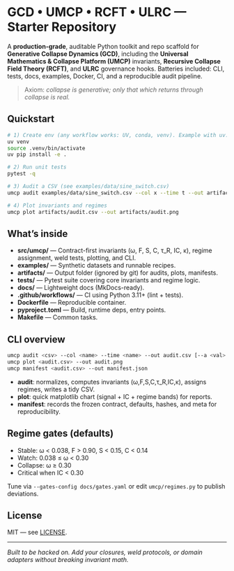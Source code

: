 # GCD • UMCP • RCFT • ULRC — Starter Repository

A **production-grade**, auditable Python toolkit and repo scaffold for **Generative Collapse Dynamics (GCD)**,
including the **Universal Mathematics & Collapse Platform (UMCP)** invariants, **Recursive Collapse Field Theory (RCFT)**,
and **ULRC** governance hooks. Batteries included: CLI, tests, docs, examples, Docker, CI, and a reproducible
audit pipeline.

> Axiom: *collapse is generative; only that which returns through collapse is real.*

## Quickstart

```bash
# 1) Create env (any workflow works: UV, conda, venv). Example with uv:
uv venv
source .venv/bin/activate
uv pip install -e .

# 2) Run unit tests
pytest -q

# 3) Audit a CSV (see examples/data/sine_switch.csv)
umcp audit examples/data/sine_switch.csv --col x --time t --out artifacts/audit.csv

# 4) Plot invariants and regimes
umcp plot artifacts/audit.csv --out artifacts/audit.png
```

## What’s inside

- **src/umcp/** — Contract-first invariants (ω, F, S, C, τ_R, IC, κ), regime assignment, weld tests, plotting, and CLI.
- **examples/** — Synthetic datasets and runnable recipes.
- **artifacts/** — Output folder (ignored by git) for audits, plots, manifests.
- **tests/** — Pytest suite covering core invariants and regime logic.
- **docs/** — Lightweight docs (MkDocs-ready).
- **.github/workflows/** — CI using Python 3.11+ (lint + tests).
- **Dockerfile** — Reproducible container.
- **pyproject.toml** — Build, runtime deps, entry points.
- **Makefile** — Common tasks.

## CLI overview

```bash
umcp audit <csv> --col <name> --time <name> --out audit.csv [--a <val> --b <val> --mode global_fixed|p1p99]
umcp plot <audit.csv> --out audit.png
umcp manifest <audit.csv> --out manifest.json
```

- **audit**: normalizes, computes invariants (ω,F,S,C,τ_R,IC,κ), assigns regimes, writes a tidy CSV.
- **plot**: quick matplotlib chart (signal + IC + regime bands) for reports.
- **manifest**: records the frozen contract, defaults, hashes, and meta for reproducibility.

## Regime gates (defaults)

- Stable: ω < 0.038, F > 0.90, S < 0.15, C < 0.14
- Watch: 0.038 ≤ ω < 0.30
- Collapse: ω ≥ 0.30
- Critical when IC < 0.30

Tune via `--gates-config docs/gates.yaml` or edit `umcp/regimes.py` to publish deviations.

## License

MIT — see [LICENSE](LICENSE).

---

*Built to be hacked on. Add your closures, weld protocols, or domain adapters without breaking invariant math.*
